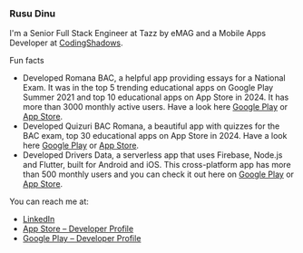 ### Rusu Dinu

I'm a Senior Full Stack Engineer at Tazz by eMAG and a Mobile Apps Developer at [CodingShadows](https://codingshadows.com/).

Fun facts

- Developed Romana BAC, a helpful app providing essays for a National Exam. It was in the top 5 trending educational apps on Google Play Summer 2021 and top 10 educational apps on App Store in 2024. It has more than 3000 monthly active users. Have a look here [Google Play](https://play.google.com/store/apps/details?id=com.codingshadows.romana_bac_v2) or [App Store](https://apps.apple.com/us/app/bac-romana-eseuri-comentarii/id6451208956).
- Developed Quizuri BAC Romana, a beautiful app with quizzes for the BAC exam, top 30 educational apps on App Store in 2024. Have a look here [Google Play](https://play.google.com/store/apps/details?id=com.codingshadows.quiz_bac_romana) or [App Store](https://apps.apple.com/us/app/quizuri-bac-romana/id6453168305).
- Developed Drivers Data, a serverless app that uses Firebase, Node.js and Flutter, built for Android and iOS. This cross-platform app has more than 500 monthly users and you can check it out here on [Google Play](https://play.google.com/store/apps/details?id=com.codingshadows.driversdata) or [App Store](https://apps.apple.com/ro/app/drivers-data-virtual-logbook/id6451241471).

You can reach me at:
- [LinkedIn](https://ro.linkedin.com/in/dinu-stefan-rusu)
- [App Store – Developer Profile](https://apps.apple.com/us/developer/dinu-stefan-rusu/id1697162965)
- [Google Play – Developer Profile](https://play.google.com/store/apps/dev?id=6837124126190232759)
